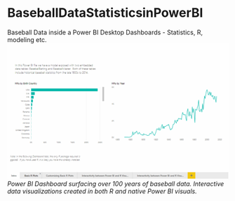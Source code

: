 # BaseballDataStatisticsinPowerBI
Baseball Data inside a Power BI Desktop Dashboards - Statistics, R, modeling etc.
![Power BI with Baseball Data & R](https://github.com/bartczernicki/BaseballDataStatisticsinPowerBI/blob/master/Images/PowerBIBaseballAnalyticsWithR.gif)
*Power BI Dashboard surfacing over 100 years of baseball data.  Interactive data visualizations created in both R and native Power BI visuals.*

